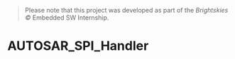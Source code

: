 > Please note that this project was developed as part of the *Brightskies ©* Embedded SW Internship.
# AUTOSAR_SPI_Handler







